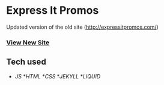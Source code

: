 # Express It Promos
Updated version of the old site (http://expressitpromos.com/)

### [View New Site](https://expressitpromos.bowtied.io/)

## Tech used
* _JS_
*_HTML_
*_CSS_
*_JEKYLL_
*_LIQUID_


